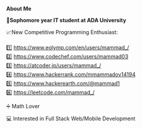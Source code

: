 **About Me**

**🏫Sophomore year IT student at ADA University**

📈New Competitive Programming Enthusiast: <br><br>
    1️⃣ https://www.eolymp.com/en/users/mammad_/  <br>
    2️⃣ https://www.codechef.com/users/mammad03 <br>
    3️⃣ https://atcoder.jp/users/mammad_/ <br>
    4️⃣ https://www.hackerrank.com/mmammadov14194 <br>
    5️⃣ https://www.hackerearth.com/@mammad1 <br>
    6️⃣ https://leetcode.com/mammad_/ <br>
		
➗ Math Lover

💻 Interested in Full Stack Web/Mobile Development


